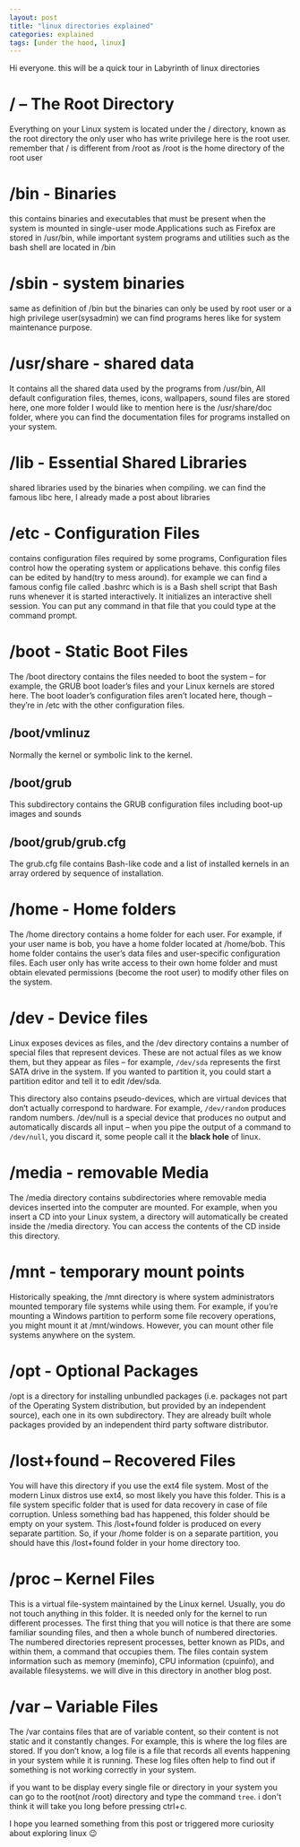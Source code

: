 ```yaml
---
layout: post
title: "linux directories explained"
categories: explained
tags: [under the hood, linux]
---
```


Hi everyone. this will be a quick tour in Labyrinth of linux directories

# / – The Root Directory

Everything on your Linux system is located under the / directory, known as the root directory the only user who has write privilege here is the root user. remember that / is different from /root as /root is the home directory of the root user

# /bin - Binaries

this contains binaries and executables that must be present when the system is mounted in single-user mode.Applications such as Firefox are stored in /usr/bin, while important system programs and utilities such as the bash shell are located in /bin

# /sbin - system binaries

same as definition of /bin but the binaries can only be used by root user or a high privilege user(sysadmin) we can find programs heres like for system maintenance purpose.

# /usr/share - shared data

It contains all the shared data used by the programs from /usr/bin, All default configuration files, themes, icons, wallpapers, sound files are stored here, one more folder I would like to mention here is the /usr/share/doc folder, where you can find the documentation files for programs installed on your system.

# /lib - Essential Shared Libraries

shared libraries used by the binaries when compiling. we can find the famous libc here, I already made a post about libraries

# /etc - Configuration Files

contains configuration files required by some programs, Configuration files control how the operating system or applications behave. this config files can be edited by hand(try to mess around).
for example we can find a famous config file called .bashrc which is is a Bash shell script that Bash runs whenever it is started interactively. It initializes an interactive shell session. You can put any command in that file that you could type at the command prompt.

# /boot - Static Boot Files

The /boot directory contains the files needed to boot the system – for example, the GRUB boot loader’s files and your Linux kernels are stored here. The boot loader’s configuration files aren’t located here, though – they’re in /etc with the other configuration files.

## /boot/vmlinuz

Normally the kernel or symbolic link to the kernel.

## /boot/grub

This subdirectory contains the GRUB configuration files including boot-up images and sounds

## /boot/grub/grub.cfg

The grub.cfg file contains Bash-like code and a list of installed kernels in an array ordered by sequence of installation.

# /home - Home folders

The /home directory contains a home folder for each user. For example, if your user name is bob, you have a home folder located at /home/bob. This home folder contains the user’s data files and user-specific configuration files. Each user only has write access to their own home folder and must obtain elevated permissions (become the root user) to modify other files on the system.

# /dev - Device files

Linux exposes devices as files, and the /dev directory contains a number of special files that represent devices. These are not actual files as we know them, but they appear as files – for example, ```/dev/sda``` represents the first SATA drive in the system. If you wanted to partition it, you could start a partition editor and tell it to edit /dev/sda.

This directory also contains pseudo-devices, which are virtual devices that don’t actually correspond to hardware. For example, ```/dev/random``` produces random numbers. /dev/null is a special device that produces no output and automatically discards all input – when you pipe the output of a command to ```/dev/null```, you discard it, some people call it the **black hole** of linux.

# /media - removable Media

The /media directory contains subdirectories where removable media devices inserted into the computer are mounted. For example, when you insert a CD into your Linux system, a directory will automatically be created inside the /media directory. You can access the contents of the CD inside this directory.

# /mnt - temporary mount points

Historically speaking, the /mnt directory is where system administrators mounted temporary file systems while using them. For example, if you’re mounting a Windows partition to perform some file recovery operations, you might mount it at /mnt/windows. However, you can mount other file systems anywhere on the system.

# /opt - Optional Packages

/opt is a directory for installing unbundled packages (i.e. packages not part of the Operating System distribution, but provided by an independent source), each one in its own subdirectory. They are already built whole packages provided by an independent third party software distributor.

# /lost+found – Recovered Files

You will have this directory if you use the ext4 file system. Most of the modern Linux distros use ext4, so most likely you have this folder. This is a file system specific folder that is used for data recovery in case of file corruption. Unless something bad has happened, this folder should be empty on your system. This /lost+found folder is produced on every separate partition. So, if your /home folder is on a separate partition, you should have this /lost+found folder in your home directory too.

# /proc – Kernel Files

This is a virtual file-system maintained by the Linux kernel. Usually, you do not touch anything in this folder. It is needed only for the kernel to run different processes.
The first thing that you will notice is that there are some familiar sounding files, and then a whole bunch of numbered directories. The numbered directories represent processes, better known as PIDs, and within them, a command that occupies them. The files contain system information such as memory (meminfo), CPU information (cpuinfo), and available filesystems. we will dive in this directory in another 
blog post.

# /var – Variable Files

The /var contains files that are of variable content, so their content is not static and it constantly changes. For example, this is where the log files are stored. If you don’t know, a log file is a file that records all events happening in your system while it is running. These log files often help to find out if something is not working correctly in your system.

if you want to be display every single file or directory in your system you can go to the root(not /root) directory and type the command
```tree```. i don't think it will take you long before pressing ctrl+c.

I hope you learned something from this post or triggered more curiosity about exploring linux :wink:  
